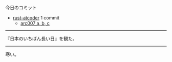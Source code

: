 今日のコミット

- [rust-atcoder](https://github.com/bouzuya/rust-atcoder) 1 commit
  - [arc007 a, b, c](https://github.com/bouzuya/rust-atcoder/commit/9092bc77794598beb25be35674ae08ae35801396)

---

『日本のいちばん長い日』を観た。

---

寒い。
